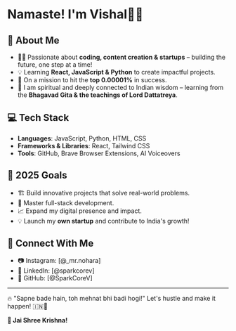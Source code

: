 # Namaste! I'm Vishal🚀🔥


## 🚀 About Me

- 👨‍💻 Passionate about **coding, content creation & startups** – building the future, one step at a time!
- 💡 Learning **React, JavaScript & Python** to create impactful projects.
- 🎯 On a mission to hit the **top 0.00001%** in success.
- 🌿 I am spiritual and deeply connected to Indian wisdom – learning from the **Bhagavad Gita & the teachings of Lord Dattatreya**.

## 💻 Tech Stack

- **Languages**: JavaScript, Python, HTML, CSS
- **Frameworks & Libraries**: React, Tailwind CSS
- **Tools**: GitHub, Brave Browser Extensions, AI Voiceovers

## 🎯 2025 Goals

- 🏗 Build innovative projects that solve real-world problems.
- 🚀 Master full-stack development.
- 📈 Expand my digital presence and impact.
- 💡 Launch my **own startup** and contribute to India's growth!

## 🔗 Connect With Me

- 📷 Instagram: [@_mr.nohara]
- 🔗 LinkedIn: [@sparkcorev]
- 📝 GitHub: [@SparkCoreV]

---

🔥 "Sapne bade hain, toh mehnat bhi badi hogi!" Let's hustle and make it happen! 🇮🇳🚀

**🙏 Jai Shree Krishna!**
